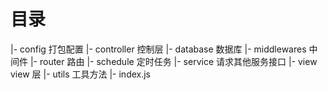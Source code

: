 # 目录

|- config 打包配置
|- controller 控制层
|- database 数据库
|- middlewares 中间件
|- router 路由
|- schedule 定时任务
|- service 请求其他服务接口
|- view view 层
|- utils 工具方法
|- index.js
